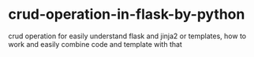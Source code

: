 # crud-operation-in-flask-by-python
crud operation for easily understand flask and jinja2 or templates, how to work and easily combine code and template with that
